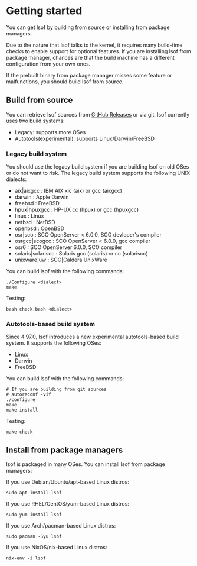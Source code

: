 # Getting started

You can get lsof by building from source or installing from package managers.

Due to the nature that lsof talks to the kernel, it requires many build-time checks to enable support for optional features. If you are installing lsof from package manager, chances are that the build machine has a different configuration from your own ones.

If the prebuilt binary from package manager misses some feature or malfunctions, you should build lsof from source.

## Build from source

You can retrieve lsof sources from [GitHub Releases](https://github.com/lsof-org/lsof/releases) or via git. lsof currently uses two build systems:

- Legacy: supports more OSes
- Autotools(experimental): supports Linux/Darwin/FreeBSD

### Legacy build system

You should use the legacy build system if you are building lsof on old OSes or do not want to risk. The legacy build system supports the following UNIX dialects:

- aix|aixgcc              : IBM AIX xlc (aix) or gcc (aixgcc)
- darwin                  : Apple Darwin
- freebsd                 : FreeBSD
- hpux|hpuxgcc            : HP-UX cc (hpux) or gcc (hpuxgcc)
- linux                   : Linux
- netbsd                  : NetBSD
- openbsd                 : OpenBSD
- osr|sco                 : SCO OpenServer < 6.0.0, SCO devloper's compiler
- osrgcc|scogcc           : SCO OpenServer < 6.0.0, gcc compiler
- osr6                    : SCO OpenServer 6.0.0, SCO compiler
- solaris|solariscc       : Solaris gcc (solaris) or cc (solariscc)
- unixware|uw             : SCO|Caldera UnixWare

You can build lsof with the following commands:

```shell
./Configure <dialect>
make
```

Testing:

```shell
bash check.bash <dialect>
```

### Autotools-based build system

Since 4.97.0, lsof introduces a new experimental autotools-based build system. It supports the following OSes:

- Linux
- Darwin
- FreeBSD

You can build lsof with the following commands:

```shell
# If you are building from git sources
# autoreconf -vif
./configure
make
make install
```

Testing:

```shell
make check
```

## Install from package managers

lsof is packaged in many OSes. You can install lsof from package managers:

If you use Debian/Ubuntu/apt-based Linux distros:

```shell
sudo apt install lsof
```

If you use RHEL/CentOS/yum-based Linux distros:

```shell
sudo yum install lsof
```

If you use Arch/pacman-based Linux distros:

```shell
sudo pacman -Syu lsof
```

If you use NixOS/nix-based Linux distros:

```shell
nix-env -i lsof
```